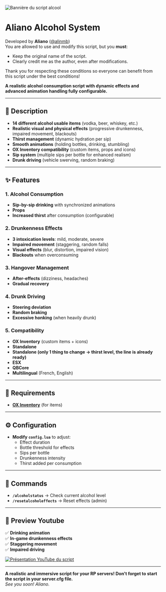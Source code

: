 ![Bannière du script alcool](https://i.ibb.co/Qj1V4VHK/aliano-alcohol-script-fivem.png)

# **Aliano Alcohol System**

Developed by **Aliano** ([@alinmb](https://github.com/alinmb))  
You are allowed to use and modify this script, but you **must**:

- Keep the original name of the script.
- Clearly credit me as the author, even after modifications.

Thank you for respecting these conditions so everyone can benefit from this script under the best conditions!

**A realistic alcohol consumption script with dynamic effects and advanced animation handling fully configurable.**

---

## **📌 Description**

- **14 different alcohol usable items** (vodka, beer, whiskey, etc.)
- **Realistic visual and physical effects** (progressive drunkenness, impaired movement, blackouts)
- **Thirst management** (dynamic hydration per sip)
- **Smooth animations** (holding bottles, drinking, stumbling)
- **OX Inventory compatibility** (custom items, props and icons)
- **Sip system** (multiple sips per bottle for enhanced realism)
- **Drunk driving** (vehicle swerving, random braking)

---

## **✨ Features**

### **1. Alcohol Consumption**

- **Sip-by-sip drinking** with synchronized animations
- **Props**
- **Increased thirst** after consumption (configurable)

### **2. Drunkenness Effects**

- **3 intoxication levels**: mild, moderate, severe
- **Impaired movement** (staggering, random falls)
- **Visual effects** (blur, distortion, impaired vision)
- **Blackouts** when overconsuming

### **3. Hangover Management**

- **After-effects** (dizziness, headaches)
- **Gradual recovery**

### **4. Drunk Driving**

- **Steering deviation**
- **Random braking**
- **Excessive honking** (when heavily drunk)

### **5. Compatibility**

- **OX Inventory** (custom items + icons)
- **Standalone**
- **Standalone (only 1 thing to change -> thirst level, the line is already ready)**
- **ESX**
- **QBCore**
- **Multilingual** (French, English)

---

## **🎯 Requirements**

- **[OX Inventory](https://github.com/overextended/ox_inventory)** (for items)

---

## **⚙️ Configuration**

- **Modify `config.lua`** to adjust:
  - Effect duration
  - Bottle threshold for effects
  - Sips per bottle
  - Drunkenness intensity
  - Thirst added per consumption

---

## **📜 Commands**

- **`/alcoholstatus`** → Check current alcohol level
- **`/resetalcoholeffects`** → Reset effects (admin)

---

## **🎥 Preview Youtube**

✅ **Drinking animation**  
✅ **In-game drunkenness effects**  
✅ **Staggering movement**  
✅ **Impaired driving**

[![Présentation YouTube du script](https://img.youtube.com/vi/GmC_OriAPfA/maxresdefault.jpg)](https://www.youtube.com/watch?v=GmC_OriAPfA)

---

**A realistic and immersive script for your RP servers! Don't forget to start the script in your server.cfg file.**  
_See you soon! Aliano._
